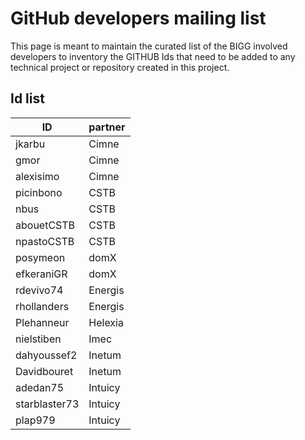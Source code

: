 # GitHub developers mailing list

This page is meant to maintain the curated list of the BIGG involved developers to inventory the GITHUB Ids that need to be added to any technical project or repository created in this project.

## Id list

| ID  | partner
| ------------- | ------------- |
| jkarbu | Cimne |
| gmor | Cimne |
| alexisimo | Cimne |
| picinbono  | CSTB  |
| nbus  | CSTB  |
| abouetCSTB | CSTB |
| npastoCSTB  | CSTB  |
| posymeon | domX |
| efkeraniGR | domX |
| rdevivo74 | Energis |
| rhollanders | Energis |
| Plehanneur | Helexia |
| nielstiben | Imec|
| dahyoussef2 | Inetum |
| Davidbouret | Inetum | 
| adedan75 | Intuicy |
| starblaster73 | Intuicy |
| plap979 | Intuicy |




